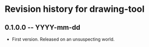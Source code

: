 # Revision history for drawing-tool

## 0.1.0.0 -- YYYY-mm-dd

* First version. Released on an unsuspecting world.
